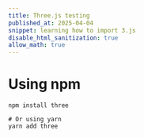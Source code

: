 ```yaml
---
title: Three.js testing 
published_at: 2025-04-04
snippet: learning how to import 3.js
disable_html_sanitization: true
allow_math: true
--- 
```

 # Using npm
    npm install three

    # Or using yarn
    yarn add three

<script src="https://threejs.org/build/three.min.js">

const scene = new THREE.Scene();
    const camera = new THREE.PerspectiveCamera(75, window.innerWidth / window.innerHeight, 0.1, 1000);
    const renderer = new THREE.WebGLRenderer();
    renderer.setSize(window.innerWidth, window.innerHeight);
    document.body.appendChild(renderer.domElement); 

<div id="three.js_container"></div>

<script type="importmap">
			{
				"imports": {
					"three": "../build/three.module.js",
					"three/addons/": "./jsm/"
				}
			}
		</script>

<script type="module">
    import * as THREE from "../3jdasset/three.module.js"

    console.log (THREE)

    const container = document.getElementByID ('three.js_container')
    const width = container.parentNode.scrollWidth
    const height = width * 9/16

    </script>